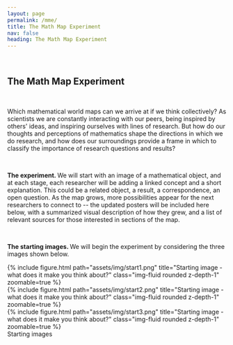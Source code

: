 ```yaml
---
layout: page
permalink: /mme/
title: The Math Map Experiment 
nav: false
heading: The Math Map Experiment 
---
```



<br>
   
<h2> The Math Map Experiment </h2>
     
    
<br>

Which mathematical world maps can we arrive at if we think collectively? As scientists we are constantly interacting with our peers, being inspired by others' ideas, and inspiring ourselves with lines of research. But how do our thoughts and perceptions of mathematics shape the directions in which we do research, and how does our surroundings provide a frame in which to classify the importance of research questions and results? 

 

    

<br>



<b>The experiment. </b> We will start with an image of a mathematical object, and at each stage, each researcher will be adding a linked concept and a short explanation. This could be a related object,  a result, a correspondence, an open question. As the map grows, more possibilities appear for the next researchers to connect to -- the updated posters will be included here below, with a summarized visual description of how they grew, and a list of relevant sources for those interested in sections of the map.  

<br>

<b>The starting images. </b> We will begin the experiment by considering the three images shown below. 

<div class="row">
    <div class="col-sm mt-3 mt-md-0">
        {% include figure.html path="assets/img/start1.png" title="Starting image - what does it make you think about?" class="img-fluid rounded z-depth-1" zoomable=true %}
    </div>
    <div class="col-sm mt-3 mt-md-0">
        {% include figure.html path="assets/img/start2.png" title="Starting image - what does it make you think about?" class="img-fluid rounded z-depth-1" zoomable=true %}
    </div>
    <div class="col-sm mt-3 mt-md-0">
        {% include figure.html path="assets/img/start3.png" title="Starting image - what does it make you think about?" class="img-fluid rounded z-depth-1" zoomable=true %}
    </div>
</div>
<div class="caption">
Starting images
</div>


